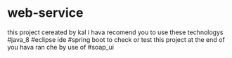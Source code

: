 # web-service
this project cereated by kal
i hava recomend you to use these technologys
#java_8
#eclipse ide
#spring boot 
to check or test this project at the end of you hava ran
che by use of #soap_ui
